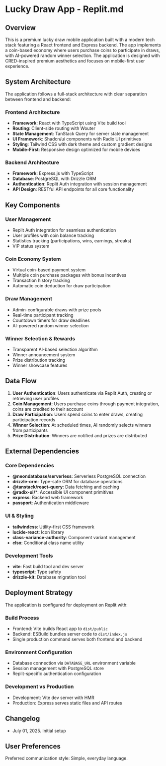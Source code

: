 # Lucky Draw App - Replit.md

## Overview

This is a premium lucky draw mobile application built with a modern tech stack featuring a React frontend and Express backend. The app implements a coin-based economy where users purchase coins to participate in draws, with AI-powered random winner selection. The application is designed with CRED-inspired premium aesthetics and focuses on mobile-first user experience.

## System Architecture

The application follows a full-stack architecture with clear separation between frontend and backend:

### Frontend Architecture
- **Framework**: React with TypeScript using Vite build tool
- **Routing**: Client-side routing with Wouter
- **State Management**: TanStack Query for server state management
- **UI Framework**: Shadcn/ui components with Radix UI primitives
- **Styling**: Tailwind CSS with dark theme and custom gradient designs
- **Mobile-First**: Responsive design optimized for mobile devices

### Backend Architecture
- **Framework**: Express.js with TypeScript
- **Database**: PostgreSQL with Drizzle ORM
- **Authentication**: Replit Auth integration with session management
- **API Design**: RESTful API endpoints for all core functionality

## Key Components

### User Management
- Replit Auth integration for seamless authentication
- User profiles with coin balance tracking
- Statistics tracking (participations, wins, earnings, streaks)
- VIP status system

### Coin Economy System
- Virtual coin-based payment system
- Multiple coin purchase packages with bonus incentives
- Transaction history tracking
- Automatic coin deduction for draw participation

### Draw Management
- Admin-configurable draws with prize pools
- Real-time participant tracking
- Countdown timers for draw deadlines
- AI-powered random winner selection

### Winner Selection & Rewards
- Transparent AI-based selection algorithm
- Winner announcement system
- Prize distribution tracking
- Winner showcase features

## Data Flow

1. **User Authentication**: Users authenticate via Replit Auth, creating or retrieving user profiles
2. **Coin Management**: Users purchase coins through payment integration, coins are credited to their account
3. **Draw Participation**: Users spend coins to enter draws, creating participation records
4. **Winner Selection**: At scheduled times, AI randomly selects winners from participants
5. **Prize Distribution**: Winners are notified and prizes are distributed

## External Dependencies

### Core Dependencies
- **@neondatabase/serverless**: Serverless PostgreSQL connection
- **drizzle-orm**: Type-safe ORM for database operations
- **@tanstack/react-query**: Data fetching and caching
- **@radix-ui/***: Accessible UI component primitives
- **express**: Backend web framework
- **passport**: Authentication middleware

### UI & Styling
- **tailwindcss**: Utility-first CSS framework
- **lucide-react**: Icon library
- **class-variance-authority**: Component variant management
- **clsx**: Conditional class name utility

### Development Tools
- **vite**: Fast build tool and dev server
- **typescript**: Type safety
- **drizzle-kit**: Database migration tool

## Deployment Strategy

The application is configured for deployment on Replit with:

### Build Process
- Frontend: Vite builds React app to `dist/public`
- Backend: ESBuild bundles server code to `dist/index.js`
- Single production command serves both frontend and backend

### Environment Configuration
- Database connection via `DATABASE_URL` environment variable
- Session management with PostgreSQL store
- Replit-specific authentication configuration

### Development vs Production
- Development: Vite dev server with HMR
- Production: Express serves static files and API routes

## Changelog

- July 01, 2025. Initial setup

## User Preferences

Preferred communication style: Simple, everyday language.